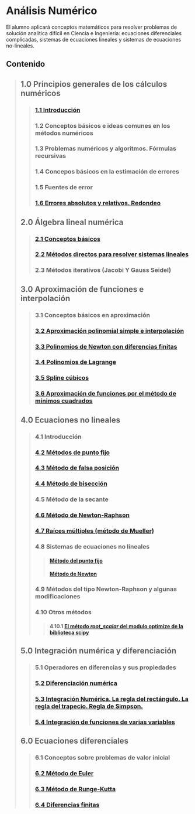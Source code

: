 # Análisis Numérico
El alumno aplicará conceptos matemáticos para resolver problemas de solución analítica difícil en Ciencia e Ingeniería: ecuaciones diferenciales complicadas, sistemas de ecuaciones lineales y sistemas de ecuaciones no-lineales.

## Contenido

> ## **1.0 Principios generales de los cálculos numéricos**
>> ###  [1.1 Introducción](https://nbviewer.jupyter.org/github/css-umar/Metodos-Numericos/blob/master/Notas/Introducci%C3%B3n.ipynb)
>> ###  1.2 Conceptos básicos e ideas comunes en los métodos numéricos
>> ###  1.3 Problemas numéricos y algoritmos. Fórmulas recursivas
>> ###  1.4 Concepos básicos en la estimación de errores
>> ###  1.5 Fuentes de error
>> ###  [1.6 Errores absolutos y relativos. Redondeo](https://github.com/css-umar/Metodos-Numericos/wiki/Errores-absolutos-y-relativos)
> ## **2.0 Álgebra lineal numérica**
>> ###  [2.1 Conceptos básicos](https://github.com/css-umar/Metodos-Numericos/blob/master/Notas/ConceptosBasicosALN.ipynb)
>> ###  [2.2 Métodos directos para resolver sistemas lineales](https://github.com/css-umar/Metodos-Numericos/blob/master/Notas/MetodosDirectosALN.ipynb)
>> ###  2.3 Métodos iterativos (Jacobi Y Gauss Seidel)
> ## **3.0 Aproximación de funciones e interpolación**
>> ###  3.1 Conceptos básicos en aproximación
>> ###  [3.2 Aproximación polinomial simple e interpolación](https://github.com/css-umar/Metodos-Numericos/blob/master/Notas/AproximacionPolinomialSimple.ipynb)
>> ###  [3.3 Polinomios de Newton con diferencias finitas](https://github.com/css-umar/Metodos-Numericos/blob/master/Notas/PolinomiosNewtonDiferenciasDivididas.ipynb)
>> ###  [3.4 Polinomios de Lagrange](https://github.com/css-umar/Metodos-Numericos/blob/master/Notas/PolinomiosLagrange.ipynb)
>> ###  [3.5 Spline cúbicos](https://github.com/css-umar/Metodos-Numericos/blob/master/Notas/SplineCubicos.ipynb)
>> ###  [3.6 Aproximación de funciones por el método de mínimos cuadrados](https://github.com/css-umar/Metodos-Numericos/blob/master/Notas/MinimosCuadrados.ipynb)
> ## **4.0 Ecuaciones no lineales**
>> ###  4.1 Introducción
>> ###  [4.2 Métodos de punto fijo](https://github.com/css-umar/Metodos-Numericos/wiki/M%C3%A9todo-del-punto-fijo)
>> ###  [4.3 Método de falsa posición](https://nbviewer.jupyter.org/github/css-umar/Metodos-Numericos/blob/master/Notas/MetodoPosicionFalsa.ipynb)
>> ###  [4.4 Método de bisección](https://nbviewer.jupyter.org/github/css-umar/Metodos-Numericos/blob/master/Notas/MetodoBiseccion.ipynb)
>> ###  4.5 Método de la secante
>> ###  [4.6 Método de Newton-Raphson](https://nbviewer.jupyter.org/github/css-umar/Metodos-Numericos/blob/master/Notas/MetodoNewtonRaphson.ipynb)
>> ###  [4.7 Raíces múltiples (método de Mueller)](https://nbviewer.jupyter.org/github/css-umar/Metodos-Numericos/blob/master/Notas/MetodoMuller.ipynb)
>> ###  4.8 Sistemas de ecuaciones no lineales
>>> #### [Método del punto fijo](https://github.com/css-umar/Metodos-Numericos/blob/master/Notas/SistemasNolinealesPuntoFijo.ipynb)
>>> #### [Método de Newton](https://nbviewer.jupyter.org/github/css-umar/Metodos-Numericos/blob/master/Notas/SistemasNolinealesNewton.ipynb)
>> ###  4.9 Métodos del tipo Newton-Raphson y algunas modificaciones
>> ###  4.10 Otros métodos
>>> #### 4.10.1 [El método _root_scalar_  del modulo optimize de la biblioteca scipy](https://nbviewer.jupyter.org/github/css-umar/Metodos-Numericos/blob/master/Notas/Root_scalar.ipynb)
> ## **5.0 Integración numérica y diferenciación**
>> ###  5.1 Operadores en diferencias y sus propiedades
>> ###  [5.2 Diferenciación numérica](https://github.com/css-umar/Metodos-Numericos/blob/master/Notas/DiferenciacionNumerica.ipynb)
>> ###  [5.3 Integración Numérica. La regla del rectángulo. La regla del trapecio. Regla de Simpson.](https://github.com/css-umar/Metodos-Numericos/blob/master/Notas/IntegracionNumerica.ipynb)
>> ###  [5.4 Integración de funciones de varias variables](https://github.com/css-umar/Metodos-Numericos/blob/master/Notas/IntegracionFuncionesVariasVaribles.ipynb)
> ## **6.0 Ecuaciones diferenciales**
>> ###  6.1 Conceptos sobre problemas de valor inicial
>> ###  [6.2 Método de Euler]((https://github.com/css-umar/Metodos-Numericos/blob/master/Notas/ConceptosPVIEuler.ipynb))
>> ###  [6.3 Método de Runge-Kutta](https://github.com/css-umar/Metodos-Numericos/blob/master/Notas/MetodosRungeKutta.ipynb)
>> ###  [6.4 Diferencias finitas](https://github.com/css-umar/Metodos-Numericos/blob/master/Notas/EDP.ipynb)
